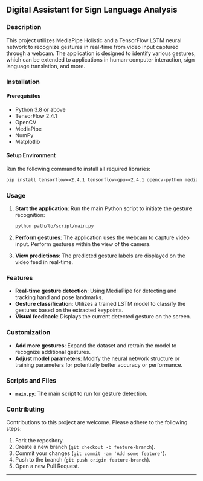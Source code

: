 

## Digital Assistant for Sign Language Analysis

### Description
This project utilizes MediaPipe Holistic and a TensorFlow LSTM neural network to recognize gestures in real-time from video input captured through a webcam. The application is designed to identify various gestures, which can be extended to applications in human-computer interaction, sign language translation, and more.

### Installation

#### Prerequisites
- Python 3.8 or above
- TensorFlow 2.4.1
- OpenCV
- MediaPipe
- NumPy
- Matplotlib

#### Setup Environment
Run the following command to install all required libraries:

```bash
pip install tensorflow==2.4.1 tensorflow-gpu==2.4.1 opencv-python mediapipe sklearn matplotlib
```



### Usage

1. **Start the application**: Run the main Python script to initiate the gesture recognition:
   ```bash
   python path/to/script/main.py
   ```

2. **Perform gestures**: The application uses the webcam to capture video input. Perform gestures within the view of the camera.

3. **View predictions**: The predicted gesture labels are displayed on the video feed in real-time.

### Features

- **Real-time gesture detection**: Using MediaPipe for detecting and tracking hand and pose landmarks.
- **Gesture classification**: Utilizes a trained LSTM model to classify the gestures based on the extracted keypoints.
- **Visual feedback**: Displays the current detected gesture on the screen.

### Customization

- **Add more gestures**: Expand the dataset and retrain the model to recognize additional gestures.
- **Adjust model parameters**: Modify the neural network structure or training parameters for potentially better accuracy or performance.

### Scripts and Files

- **`main.py`**: The main script to run for gesture detection.


### Contributing

Contributions to this project are welcome. Please adhere to the following steps:

1. Fork the repository.
2. Create a new branch (`git checkout -b feature-branch`).
3. Commit your changes (`git commit -am 'Add some feature'`).
4. Push to the branch (`git push origin feature-branch`).
5. Open a new Pull Request.


---

